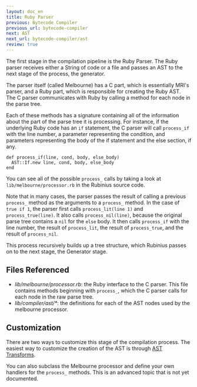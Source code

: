 ```yaml
---
layout: doc_en
title: Ruby Parser
previous: Bytecode Compiler
previous_url: bytecode-compiler
next: AST
next_url: bytecode-compiler/ast
review: true
---
```


The first stage in the compilation pipeline is the Ruby Parser. The Ruby
parser receives either a String of code or a file and passes an AST to
the next stage of the process, the generator.

The parser itself (called Melbourne) has a C part, which is essentially
MRI's parser, and a Ruby part, which is responsible for creating the Ruby
AST. The C parser communicates with Ruby by calling a method for each
node in the parse tree.

Each of these methods has a signature containing all of the information
about the part of the parse tree it is processing. For instance, if the
underlying Ruby code has an `if` statement, the C parser will call
`process_if` with the line number, a parameter representing the
condition, and parameters representing the body of the if statement and
the else section, if any.

    def process_if(line, cond, body, else_body)
      AST::If.new line, cond, body, else_body
    end

You can see all of the possible `process_` calls by taking a look at
`lib/melbourne/processor.rb` in the Rubinius source code.

Note that in many cases, the parser passes the result of calling a
previous `process_` method as the arguments to a `process_` method. In
the case of `true if 1`, the parser first calls `process_lit(line 1)` and
`process_true(line)`. It also calls `process_nil(line)`, because the
original parse tree contains a `nil` for the `else` body. It then calls
`process_if` with the line number, the result of `process_lit`, the
result of `process_true`, and the result of `process_nil`.

This process recursively builds up a tree structure, which Rubinius passes
on to the next stage, the Generator stage.

## Files Referenced

* *lib/melbourne/processor.rb*: the Ruby interface to the C parser. This
  file contains methods beginning with `process_`, which the C parser
  calls for each node in the raw parse tree.
* *lib/compiler/ast/\**: the definitions for each of the AST nodes used
  by the melbourne processor.

## Customization

There are two ways to customize this stage of the compilation process.
The easiest way to customize the creation of the AST is through
[AST Transforms](/bytecode-compilation/transformations/).

You can also subclass the Melbourne processor and define your own
handlers for the `process_` methods. This is an advanced topic that is
not yet documented.

